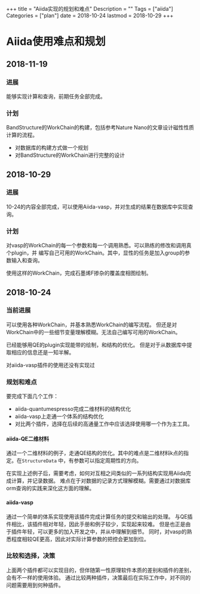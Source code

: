 +++
title = "Aiida实现的规划和难点"
Description = ""
Tags = ["aiida"]
Categories = ["plan"]
date = 2018-10-24
lastmod = 2018-10-29
+++

# Aiida使用难点和规划

## 2018-11-19
### 进展
能够实现计算和查询，前期任务全部完成。

### 计划
BandStructure的WorkChain的构建，包括参考Nature Nano的文章设计磁性性质计算的流程。

* 对数据库的构建方式做一个规划
* 对BandStructure的WorkChain进行完整的设计

## 2018-10-29

### 进展
10-24的内容全部完成，可以使用Aiida-vasp，并对生成的结果在数据库中实现查询。

### 计划
对vasp的WorkChain的每一个参数和每一个调用熟悉。可以熟练的修改和调用真个plugin，并
编写自己可用的WorkChain。其中，显性的任务是加入group的参数输入和查询。

使用这样的WorkChain，完成石墨烯F掺杂的覆盖度相图绘制。

## 2018-10-24

### 当前进展
可以使用各种WorkChain，并基本熟悉WorkChain的编写流程。
但还是对WorkChain中的一些细节变量理解模糊。无法自己编写可用的WorkChain。

已经能够用QE的plugin实现能带的绘制，和结构的优化。
但是对于从数据库中提取相应的信息还是一知半解。

对aiida-vasp插件的使用还没有实现过

### 规划和难点
要完成下面几个工作：

- aiida-quantumespresso完成二维材料的结构优化
- aiida-vasp上走通一个体系的结构优化
- 对比两个插件，选择在后续的高通量工作中应该选择使用哪一个作为主工具。

#### aiida-QE二维材料
通过一个二维材料的例子，走通QE结构的优化。其中的难点是二维材料k点的指定。在`StructureData`
中，有参数可以指定周期性的方向。

在实现上述例子后，需要考虑，如何对互相之间类似的一系列结构实现用Aiida完成计算，并记录数据。
难点在于对数据的记录方式理解模糊。需要通过对数据库orm查询的实践来深化这方面的理解。

#### aiida-vasp
通过一个简单的体系实现使用该插件完成计算任务的提交和输出的处理。
与QE插件相比，该插件相对年轻，因此手册和例子较少，实现起来较难。
但是也正是由于插件年轻，可以更多的加入开发之中，并从中理解到细节。
同时，对vasp的熟悉程度相较QE更高，因此对实际计算参数的把控会更加到位。

### 比较和选择，决策
上面两个插件都可以实现目的，但伴随第一性原理软件本质的差别和插件的差别，会有不一样的使用体验。
通过比较两种插件，决策最后在实际工作中，对不同的问题需要用到何种插件。
